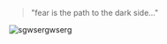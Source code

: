 > "fear is the path to the dark side..."
  
![sgwsergwserg](https://user-images.githubusercontent.com/100345835/155493462-256b0a71-3ee6-46ff-a1b5-a0356dee5ded.png)
